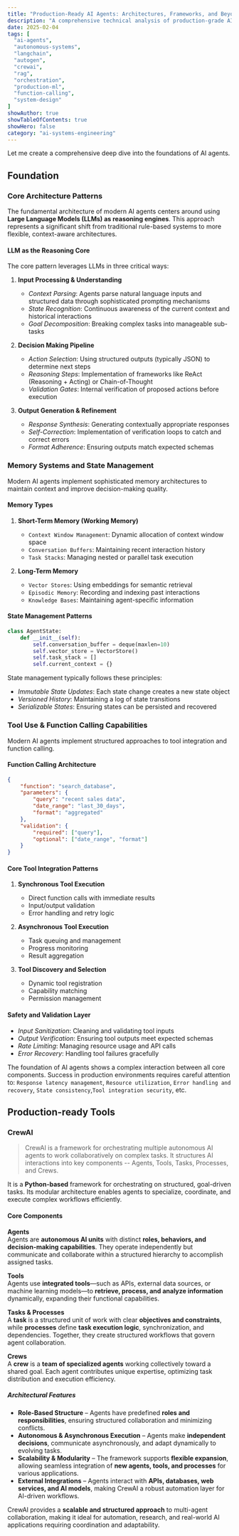 ```yaml
---
title: "Production-Ready AI Agents: Architectures, Frameworks, and Beyond"
description: "A comprehensive technical analysis of production-grade AI agent systems, exploring key frameworks, orchestration patterns, and deployment strategies for building reliable autonomous systems at scale."
date: 2025-02-04
tags: [
  "ai-agents",
  "autonomous-systems",
  "langchain",
  "autogen",
  "crewai",
  "rag",
  "orchestration",
  "production-ml",
  "function-calling",
  "system-design"
]
showAuthor: true
showTableOfContents: true
showHero: false
category: "ai-systems-engineering"
---
```


Let me create a comprehensive deep dive into the foundations of AI agents.

## Foundation

### Core Architecture Patterns

The fundamental architecture of modern AI agents centers around using **Large Language Models (LLMs) as reasoning engines**. This approach represents a significant shift from traditional rule-based systems to more flexible, context-aware architectures.

#### LLM as the Reasoning Core
The core pattern leverages LLMs in three critical ways:

1. **Input Processing & Understanding**
   - *Context Parsing*: Agents parse natural language inputs and structured data through sophisticated prompting mechanisms
   - *State Recognition*: Continuous awareness of the current context and historical interactions
   - *Goal Decomposition*: Breaking complex tasks into manageable sub-tasks

2. **Decision Making Pipeline**
   - *Action Selection*: Using structured outputs (typically JSON) to determine next steps
   - *Reasoning Steps*: Implementation of frameworks like ReAct (Reasoning + Acting) or Chain-of-Thought
   - *Validation Gates*: Internal verification of proposed actions before execution

3. **Output Generation & Refinement**
   - *Response Synthesis*: Generating contextually appropriate responses
   - *Self-Correction*: Implementation of verification loops to catch and correct errors
   - *Format Adherence*: Ensuring outputs match expected schemas

### Memory Systems and State Management

Modern AI agents implement sophisticated memory architectures to maintain context and improve decision-making quality.

#### Memory Types

1. **Short-Term Memory (Working Memory)**
   - `Context Window Management`: Dynamic allocation of context window space
   - `Conversation Buffers`: Maintaining recent interaction history
   - `Task Stacks`: Managing nested or parallel task execution

2. **Long-Term Memory**
   - `Vector Stores`: Using embeddings for semantic retrieval
   - `Episodic Memory`: Recording and indexing past interactions
   - `Knowledge Bases`: Maintaining agent-specific information

#### State Management Patterns

```python
class AgentState:
    def __init__(self):
        self.conversation_buffer = deque(maxlen=10)
        self.vector_store = VectorStore()
        self.task_stack = []
        self.current_context = {}
```

State management typically follows these principles:
- *Immutable State Updates*: Each state change creates a new state object
- *Versioned History*: Maintaining a log of state transitions
- *Serializable States*: Ensuring states can be persisted and recovered

### Tool Use & Function Calling Capabilities

Modern AI agents implement structured approaches to tool integration and function calling.

#### Function Calling Architecture
```json
{
    "function": "search_database",
    "parameters": {
        "query": "recent sales data",
        "date_range": "last_30_days",
        "format": "aggregated"
    },
    "validation": {
        "required": ["query"],
        "optional": ["date_range", "format"]
    }
}
```

#### Core Tool Integration Patterns

1. **Synchronous Tool Execution**
   - Direct function calls with immediate results
   - Input/output validation
   - Error handling and retry logic

2. **Asynchronous Tool Execution**
   - Task queuing and management
   - Progress monitoring
   - Result aggregation

3. **Tool Discovery and Selection**
   - Dynamic tool registration
   - Capability matching
   - Permission management

#### Safety and Validation Layer
- *Input Sanitization*: Cleaning and validating tool inputs
- *Output Verification*: Ensuring tool outputs meet expected schemas
- *Rate Limiting*: Managing resource usage and API calls
- *Error Recovery*: Handling tool failures gracefully

The foundation of AI agents shows a complex interaction between all core components. Success in production environments requires careful attention to: `Response latency management`, `Resource utilization`, `Error handling and recovery`, `State consistency`,`Tool integration security`, etc.

## Production-ready Tools
### CrewAI
> CrewAI is a framework for orchestrating multiple autonomous AI agents to work collaboratively on complex tasks. It structures AI interactions into key components -- Agents, Tools, Tasks, Processes, and Crews.

It is a **Python-based** framework for orchestrating on structured, goal-driven tasks. Its modular architecture enables agents to specialize, coordinate, and execute complex workflows efficiently.  

#### **Core Components**  

**Agents**  
Agents are **autonomous AI units** with distinct **roles, behaviors, and decision-making capabilities**. They operate independently but communicate and collaborate within a structured hierarchy to accomplish assigned tasks.  

**Tools**  
Agents use **integrated tools**—such as APIs, external data sources, or machine learning models—to **retrieve, process, and analyze information** dynamically, expanding their functional capabilities.  

**Tasks & Processes**  
A **task** is a structured unit of work with clear **objectives and constraints**, while **processes** define **task execution logic**, synchronization, and dependencies. Together, they create structured workflows that govern agent collaboration.  

**Crews**  
A **crew** is a **team of specialized agents** working collectively toward a shared goal. Each agent contributes unique expertise, optimizing task distribution and execution efficiency.  

##### **Architectural Features**  

- **Role-Based Structure** – Agents have predefined **roles and responsibilities**, ensuring structured collaboration and minimizing conflicts.  
- **Autonomous & Asynchronous Execution** – Agents make **independent decisions**, communicate asynchronously, and adapt dynamically to evolving tasks.  
- **Scalability & Modularity** – The framework supports **flexible expansion**, allowing seamless integration of **new agents, tools, and processes** for various applications.  
- **External Integrations** – Agents interact with **APIs, databases, web services, and AI models**, making CrewAI a robust automation layer for AI-driven workflows.  

CrewAI provides a **scalable and structured approach** to multi-agent collaboration, making it ideal for automation, research, and real-world AI applications requiring coordination and adaptability.
